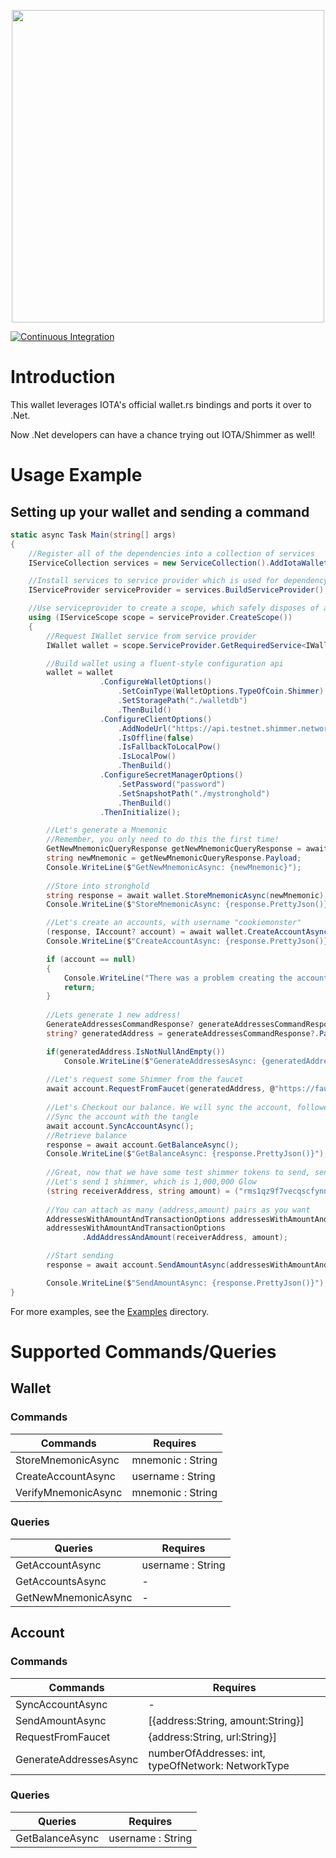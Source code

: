 <p align="center">
    <img src="https://user-images.githubusercontent.com/12537739/192513130-58bdd96d-60c7-4303-a8b1-949c301485ef.png" width="500" >
</p>

[![Continuous Integration](https://github.com/wireless90/IotaWallet.NET/actions/workflows/Compile.yml/badge.svg?branch=main)](https://github.com/wireless90/IotaWallet.NET/actions/workflows/Compile.yml)


# Introduction

This wallet leverages IOTA's official wallet.rs bindings and ports it over to .Net.

Now .Net developers can have a chance trying out IOTA/Shimmer as well!

# Usage Example

## Setting up your wallet and sending a command

```cs
static async Task Main(string[] args)
{
    //Register all of the dependencies into a collection of services
	IServiceCollection services = new ServiceCollection().AddIotaWalletServices();

	//Install services to service provider which is used for dependency injection
	IServiceProvider serviceProvider = services.BuildServiceProvider();

	//Use serviceprovider to create a scope, which safely disposes of all services at end of scope
	using (IServiceScope scope = serviceProvider.CreateScope())
	{
		//Request IWallet service from service provider
		IWallet wallet = scope.ServiceProvider.GetRequiredService<IWallet>();

		//Build wallet using a fluent-style configuration api
		wallet = wallet
					.ConfigureWalletOptions()
						.SetCoinType(WalletOptions.TypeOfCoin.Shimmer)
						.SetStoragePath("./walletdb")
						.ThenBuild()
					.ConfigureClientOptions()
						.AddNodeUrl("https://api.testnet.shimmer.network")
						.IsOffline(false)
						.IsFallbackToLocalPow()
						.IsLocalPow()
						.ThenBuild()
					.ConfigureSecretManagerOptions()
						.SetPassword("password")
						.SetSnapshotPath("./mystronghold")
						.ThenBuild()
					.ThenInitialize();

		//Let's generate a Mnemonic
		//Remember, you only need to do this the first time!
		GetNewMnemonicQueryResponse getNewMnemonicQueryResponse = await wallet.GetNewMnemonicAsync();
		string newMnemonic = getNewMnemonicQueryResponse.Payload;
		Console.WriteLine($"GetNewMnemonicAsync: {newMnemonic}");
		
		//Store into stronghold
		string response = await wallet.StoreMnemonicAsync(newMnemonic);
		Console.WriteLine($"StoreMnemonicAsync: {response.PrettyJson()}");

		//Let's create an accounts, with username "cookiemonster"
		(response, IAccount? account) = await wallet.CreateAccountAsync("cookiemonster");
		Console.WriteLine($"CreateAccountAsync: {response.PrettyJson()}");

		if (account == null)
		{
			Console.WriteLine("There was a problem creating the account.");
			return;
		}
		
		//Lets generate 1 new address!
		GenerateAddressesCommandResponse? generateAddressesCommandResponse = await account.GenerateAddressesAsync(numberOfAddresses: 1, NetworkType.Testnet);
		string? generatedAddress = generateAddressesCommandResponse?.Payload?.FirstOrDefault()?.Address;

		if(generatedAddress.IsNotNullAndEmpty())
			Console.WriteLine($"GenerateAddressesAsync: {generatedAddress}");
			
		//Let's request some Shimmer from the faucet
        await account.RequestFromFaucet(generatedAddress, @"https://faucet.testnet.shimmer.network");
        
		//Let's Checkout our balance. We will sync the account, followed by checking the balance.
		//Sync the account with the tangle
		await account.SyncAccountAsync();
		//Retrieve balance
		response = await account.GetBalanceAsync();
		Console.WriteLine($"GetBalanceAsync: {response.PrettyJson()}");
		
		//Great, now that we have some test shimmer tokens to send, send to me!
		//Let's send 1 shimmer, which is 1,000,000 Glow
		(string receiverAddress, string amount) = ("rms1qz9f7vecqscfynnxacyzefwvpza0wz3r0lnnwrc8r7qhx65s5x7rx2fln5q", "1000000");
		
		//You can attach as many (address,amount) pairs as you want
		AddressesWithAmountAndTransactionOptions addressesWithAmountAndTransactionOptions = new AddressesWithAmountAndTransactionOptions();
		addressesWithAmountAndTransactionOptions
				.AddAddressAndAmount(receiverAddress, amount);

		//Start sending
		response = await account.SendAmountAsync(addressesWithAmountAndTransactionOptions);

		Console.WriteLine($"SendAmountAsync: {response.PrettyJson()}");
}
```

For more examples, see the [Examples](https://github.com/wireless90/IotaWallet.NET/tree/main/csharp/IotaWalletNet/IotaWalletNet.Main/Examples) directory.

# Supported Commands/Queries

## Wallet
### Commands

Commands  | Requires
------------- | -------------
StoreMnemonicAsync  | mnemonic : String
CreateAccountAsync | username : String
VerifyMnemonicAsync | mnemonic : String


### Queries

Queries | Requires
--------- | -----------
GetAccountAsync | username : String
GetAccountsAsync | -
GetNewMnemonicAsync | -

## Account

### Commands

Commands  | Requires
------------- | -------------
SyncAccountAsync     | -
SendAmountAsync | [{address:String, amount:String}]
RequestFromFaucet | {address:String, url:String}]
GenerateAddressesAsync | numberOfAddresses: int, typeOfNetwork: NetworkType 

### Queries


Queries | Requires
--------- | -----------
GetBalanceAsync | username : String
